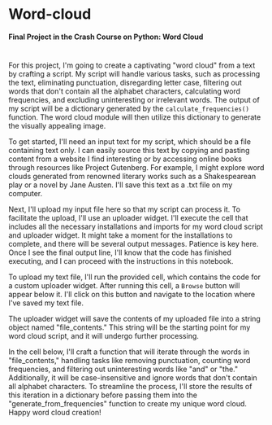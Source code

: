 # Word-cloud
**Final Project in the Crash Course on Python: Word Cloud**
#
For this project, I'm going to create a captivating "word cloud" from a text by crafting a script. My script will handle various tasks, such as processing the text, eliminating punctuation, disregarding letter case, filtering out words that don't contain all the alphabet characters, calculating word frequencies, and excluding uninteresting or irrelevant words. The output of my script will be a dictionary generated by the `calculate_frequencies()` function. The word cloud module will then utilize this dictionary to generate the visually appealing image.

To get started, I'll need an input text for my script, which should be a file containing text only. I can easily source this text by copying and pasting content from a website I find interesting or by accessing online books through resources like Project Gutenberg. For example, I might explore word clouds generated from renowned literary works such as a Shakespearean play or a novel by Jane Austen. I'll save this text as a .txt file on my computer.

Next, I'll upload my input file here so that my script can process it. To facilitate the upload, I'll use an uploader widget. I'll execute the cell that includes all the necessary installations and imports for my word cloud script and uploader widget. It might take a moment for the installations to complete, and there will be several output messages. Patience is key here. Once I see the final output line, I'll know that the code has finished executing, and I can proceed with the instructions in this notebook.

To upload my text file, I'll run the provided cell, which contains the code for a custom uploader widget. After running this cell, a `Browse` button will appear below it. I'll click on this button and navigate to the location where I've saved my text file.

The uploader widget will save the contents of my uploaded file into a string object named "file_contents." This string will be the starting point for my word cloud script, and it will undergo further processing.

In the cell below, I'll craft a function that will iterate through the words in "file_contents," handling tasks like removing punctuation, counting word frequencies, and filtering out uninteresting words like "and" or "the." Additionally, it will be case-insensitive and ignore words that don't contain all alphabet characters. To streamline the process, I'll store the results of this iteration in a dictionary before passing them into the "generate_from_frequencies" function to create my unique word cloud. Happy word cloud creation!
